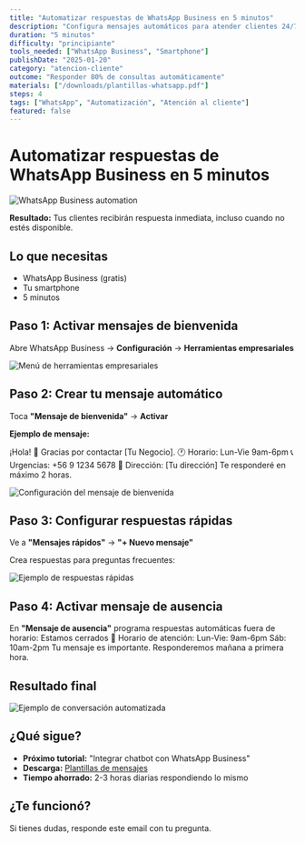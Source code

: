 ```yaml
---
title: "Automatizar respuestas de WhatsApp Business en 5 minutos"
description: "Configura mensajes automáticos para atender clientes 24/7"
duration: "5 minutos"
difficulty: "principiante"
tools_needed: ["WhatsApp Business", "Smartphone"]
publishDate: "2025-01-20"
category: "atencion-cliente"
outcome: "Responder 80% de consultas automáticamente"
materials: ["/downloads/plantillas-whatsapp.pdf"]
steps: 4
tags: ["WhatsApp", "Automatización", "Atención al cliente"]
featured: false
---
```


# Automatizar respuestas de WhatsApp Business en 5 minutos

![WhatsApp Business automation](/images/tutoriales/whatsapp-automation-cover.jpg)

**Resultado:** Tus clientes recibirán respuesta inmediata, incluso cuando no estés disponible.

## Lo que necesitas
- WhatsApp Business (gratis)
- Tu smartphone
- 5 minutos

## Paso 1: Activar mensajes de bienvenida

Abre WhatsApp Business → **Configuración** → **Herramientas empresariales**

![Menú de herramientas empresariales](/images/tutoriales/whatsapp-paso1.jpg)

## Paso 2: Crear tu mensaje automático

Toca **"Mensaje de bienvenida"** → **Activar**

**Ejemplo de mensaje:**

¡Hola! 👋
Gracias por contactar [Tu Negocio].
🕐 Horario: Lun-Vie 9am-6pm
📞 Urgencias: +56 9 1234 5678
📍 Dirección: [Tu dirección]
Te responderé en máximo 2 horas.

![Configuración del mensaje de bienvenida](/images/tutoriales/whatsapp-paso2.jpg)

## Paso 3: Configurar respuestas rápidas

Ve a **"Mensajes rápidos"** → **"+ Nuevo mensaje"**

Crea respuestas para preguntas frecuentes:

![Ejemplo de respuestas rápidas](/images/tutoriales/whatsapp-respuestas-rapidas.png)

## Paso 4: Activar mensaje de ausencia

En **"Mensaje de ausencia"** programa respuestas automáticas fuera de horario:
Estamos cerrados 🌙
Horario de atención:
Lun-Vie: 9am-6pm
Sáb: 10am-2pm
Tu mensaje es importante. Responderemos mañana a primera hora.

## Resultado final

![Ejemplo de conversación automatizada](/images/tutoriales/whatsapp-resultado.gif)

## ¿Qué sigue?
- **Próximo tutorial:** "Integrar chatbot con WhatsApp Business"
- **Descarga:** [Plantillas de mensajes](/downloads/plantillas-whatsapp.pdf)
- **Tiempo ahorrado:** 2-3 horas diarias respondiendo lo mismo

## ¿Te funcionó?
Si tienes dudas, responde este email con tu pregunta. 